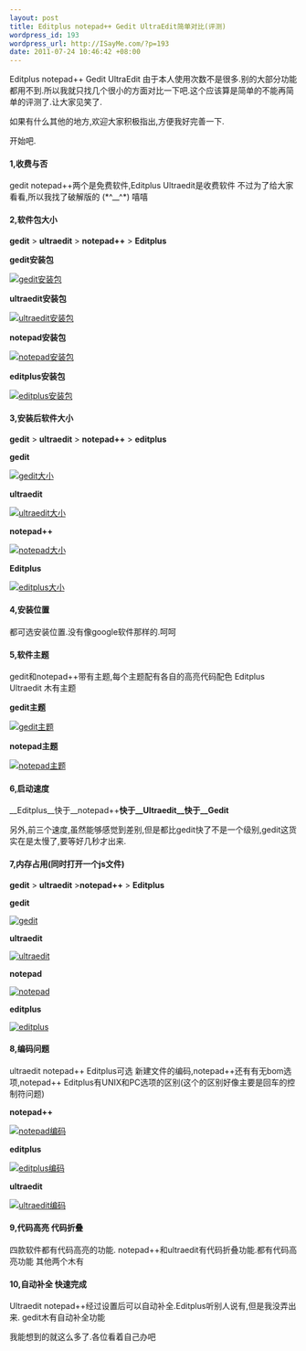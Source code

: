 ```yaml
--- 
layout: post
title: Editplus notepad++ Gedit UltraEdit简单对比(评测)
wordpress_id: 193
wordpress_url: http://ISayMe.com/?p=193
date: 2011-07-24 10:46:42 +08:00
---
```

Editplus notepad++ Gedit UltraEdit
由于本人使用次数不是很多.别的大部分功能都用不到.所以我就只找几个很小的方面对比一下吧.这个应该算是简单的不能再简单的评测了.让大家见笑了.

如果有什么其他的地方,欢迎大家积极指出,方便我好完善一下.

开始吧.

#### 1,收费与否
gedit notepad++两个是免费软件,Editplus Ultraedit是收费软件 不过为了给大家看看,所以我找了破解版的 (\*^\_\_^\*) 嘻嘻

#### 2,软件包大小
__gedit__ &gt; __ultraedit__ &gt; __notepad++__ &gt; __Editplus__

__gedit安装包__

[![gedit安装包](http://i.imgur.com/0yJ2W.jpg)](http://i.imgur.com/0yJ2W.jpg)

__ultraedit安装包__

[![ultraedit安装包](http://i.imgur.com/yLvsb.jpg)](http://i.imgur.com/yLvsb.jpg)

__notepad安装包__

[![notepad安装包](http://i.imgur.com/GtidM.jpg)](http://i.imgur.com/GtidM.jpg)

__editplus安装包__

[![editplus安装包](http://i.imgur.com/aMj3p.jpg)](http://i.imgur.com/aMj3p.jpg)

#### 3,安装后软件大小
__gedit__ &gt; __ultraedit__ &gt; __notepad++__ &gt; __editplus__

__gedit__

[![gedit大小](http://i.imgur.com/dtk6c.jpg)](http://i.imgur.com/dtk6c.jpg)

__ultraedit__

[![ultraedit大小](http://i.imgur.com/NwT63.jpg)](http://i.imgur.com/NwT63.jpg)

__notepad++__

[![notepad大小](http://i.imgur.com/t48Ib.jpg)](http://i.imgur.com/t48Ib.jpg)

__Editplus__

[![editplus大小](http://i.imgur.com/ct3oi.jpg)](http://i.imgur.com/ct3oi.jpg)

#### 4,安装位置
都可选安装位置.没有像google软件那样的.呵呵

#### 5,软件主题
gedit和notepad++带有主题,每个主题配有各自的高亮代码配色 Editplus Ultraedit 木有主题

__gedit主题__

[![gedit主题](http://i.imgur.com/g4Gb3.jpg)](http://i.imgur.com/g4Gb3.jpg)

__notepad主题__

[![notepad主题](http://i.imgur.com/fZNXI.jpg)](http://i.imgur.com/fZNXI.jpg)

#### 6,启动速度
__Editplus__快于__notepad++__快于__Ultraedit__快于__Gedit__

另外,前三个速度,虽然能够感觉到差别,但是都比gedit快了不是一个级别,gedit这货实在是太慢了,要等好几秒才出来.

#### 7,内存占用(同时打开一个js文件)
__gedit__ &gt; __ultraedit__ &gt;__notepad++__ &gt; __Editplus__

__gedit__

[![gedit](http://i.imgur.com/In3aw.jpg)](http://i.imgur.com/In3aw.jpg)

__ultraedit__

[![ultraedit](http://i.imgur.com/f2L32.jpg)](http://i.imgur.com/f2L32.jpg)

__notepad__

[![notepad](http://i.imgur.com/96gcx.jpg)](http://i.imgur.com/96gcx.jpg)

__editplus__

[![editplus](http://i.imgur.com/ya3xA.jpg)](http://i.imgur.com/ya3xA.jpg)

#### 8,编码问题</h3>
ultraedit notepad++ Editplus可选 新建文件的编码,notepad++还有有无bom选项,notepad++ Editplus有UNIX和PC选项的区别(这个的区别好像主要是回车的控制符问题)

__notepad++__

[![notepad编码](http://i.imgur.com/6Ev4N.jpg)](http://i.imgur.com/6Ev4N.jpg)

__editplus__

[![editplus编码](http://i.imgur.com/zuUgh.jpg)](http://i.imgur.com/zuUgh.jpg)

__ultraedit__

[![ultraedit编码](http://i.imgur.com/ie4FS.jpg)](http://i.imgur.com/ie4FS.jpg)

#### 9,代码高亮 代码折叠
四款软件都有代码高亮的功能.
notepad++和ultraedit有代码折叠功能.都有代码高亮功能 其他两个木有
#### 10,自动补全 快速完成
Ultraedit notepad++经过设置后可以自动补全.Editplus听别人说有,但是我没弄出来. gedit木有自动补全功能

我能想到的就这么多了.各位看着自己办吧
